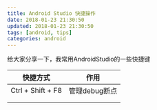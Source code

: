 ```yaml
---
title: Android Studio 快捷操作
date: 2018-01-23 21:30:50
updated: 2018-01-23 21:30:50
tags: [android, tips]
categories: android
---
```


给大家分享一下，我常用AndroidStudio的一些快捷键

<!--more-->

| 快捷方式              | 作用        |
| ----------------- | --------- |
| Ctrl + Shift + F8 | 管理debug断点 |
|                   |           |
|                   |           |

